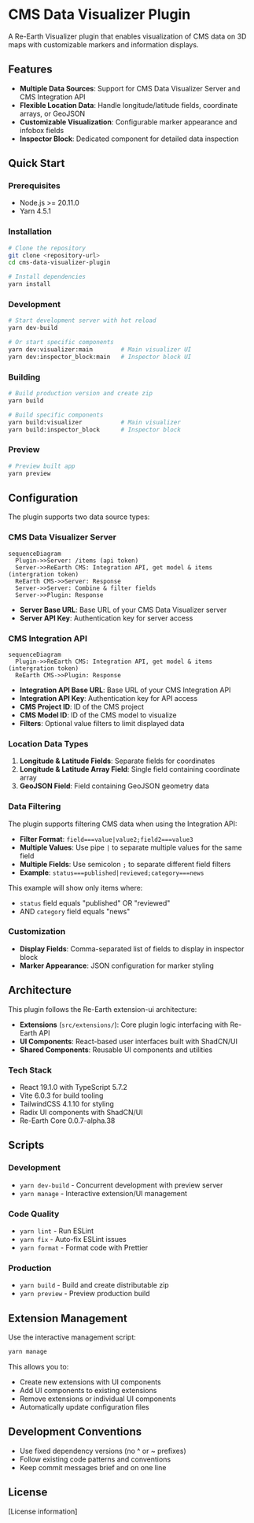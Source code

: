 # CMS Data Visualizer Plugin

A Re-Earth Visualizer plugin that enables visualization of CMS data on 3D maps with customizable markers and information displays.

## Features

- **Multiple Data Sources**: Support for CMS Data Visualizer Server and CMS Integration API
- **Flexible Location Data**: Handle longitude/latitude fields, coordinate arrays, or GeoJSON
- **Customizable Visualization**: Configurable marker appearance and infobox fields
- **Inspector Block**: Dedicated component for detailed data inspection

## Quick Start

### Prerequisites

- Node.js >= 20.11.0
- Yarn 4.5.1

### Installation

```bash
# Clone the repository
git clone <repository-url>
cd cms-data-visualizer-plugin

# Install dependencies
yarn install
```

### Development

```bash
# Start development server with hot reload
yarn dev-build

# Or start specific components
yarn dev:visualizer:main        # Main visualizer UI
yarn dev:inspector_block:main   # Inspector block UI
```

### Building

```bash
# Build production version and create zip
yarn build

# Build specific components
yarn build:visualizer           # Main visualizer
yarn build:inspector_block      # Inspector block
```

### Preview

```bash
# Preview built app
yarn preview
```

## Configuration

The plugin supports two data source types:

### CMS Data Visualizer Server

```mermaid
sequenceDiagram
  Plugin->>Server: /items (api token)
  Server->>ReEarth CMS: Integration API, get model & items (intergration token)
  ReEarth CMS->>Server: Response
  Server->>Server: Combine & filter fields
  Server->>Plugin: Response
```

- **Server Base URL**: Base URL of your CMS Data Visualizer server
- **Server API Key**: Authentication key for server access

### CMS Integration API

```mermaid
sequenceDiagram
  Plugin->>ReEarth CMS: Integration API, get model & items (intergration token)
  ReEarth CMS->>Plugin: Response
```

- **Integration API Base URL**: Base URL of your CMS Integration API
- **Integration API Key**: Authentication key for API access
- **CMS Project ID**: ID of the CMS project
- **CMS Model ID**: ID of the CMS model to visualize
- **Filters**: Optional value filters to limit displayed data

### Location Data Types

1. **Longitude & Latitude Fields**: Separate fields for coordinates
2. **Longitude & Latitude Array Field**: Single field containing coordinate array
3. **GeoJSON Field**: Field containing GeoJSON geometry data

### Data Filtering

The plugin supports filtering CMS data when using the Integration API:

- **Filter Format**: `field===value|value2;field2===value3`
- **Multiple Values**: Use pipe `|` to separate multiple values for the same field
- **Multiple Fields**: Use semicolon `;` to separate different field filters
- **Example**: `status===published|reviewed;category===news`

This example will show only items where:
- `status` field equals "published" OR "reviewed"
- AND `category` field equals "news"

### Customization

- **Display Fields**: Comma-separated list of fields to display in inspector block
- **Marker Appearance**: JSON configuration for marker styling

## Architecture

This plugin follows the Re-Earth extension-ui architecture:

- **Extensions** (`src/extensions/`): Core plugin logic interfacing with Re-Earth API
- **UI Components**: React-based user interfaces built with ShadCN/UI
- **Shared Components**: Reusable UI components and utilities

### Tech Stack

- React 19.1.0 with TypeScript 5.7.2
- Vite 6.0.3 for build tooling
- TailwindCSS 4.1.10 for styling
- Radix UI components with ShadCN/UI
- Re-Earth Core 0.0.7-alpha.38

## Scripts

### Development

- `yarn dev-build` - Concurrent development with preview server
- `yarn manage` - Interactive extension/UI management

### Code Quality

- `yarn lint` - Run ESLint
- `yarn fix` - Auto-fix ESLint issues
- `yarn format` - Format code with Prettier

### Production

- `yarn build` - Build and create distributable zip
- `yarn preview` - Preview production build

## Extension Management

Use the interactive management script:

```bash
yarn manage
```

This allows you to:

- Create new extensions with UI components
- Add UI components to existing extensions
- Remove extensions or individual UI components
- Automatically update configuration files

## Development Conventions

- Use fixed dependency versions (no ^ or ~ prefixes)
- Follow existing code patterns and conventions
- Keep commit messages brief and on one line

## License

[License information]
